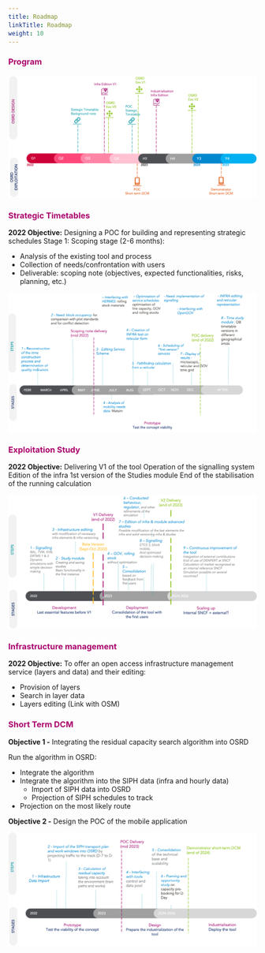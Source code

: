 ```yaml
---
title: Roadmap
linkTitle: Roadmap
weight: 10
---
```


<font color=#aa026d>

### Program

</font>

![Roadmap](../roadmap_prog_en.png)

<font color=#aa026d>

### Strategic Timetables

</font>

**2022 Objective:** Designing a POC for building and representing strategic schedules
Stage 1: Scoping stage (2-6 months):

- Analysis of the existing tool and process
- Collection of needs/confrontation with users
- Deliverable: scoping note (objectives, expected functionalities, risks, planning, etc.)

![Roadmap](../roadmap_hs_en.png)

<font color=#aa026d>

### Exploitation Study

</font>

**2022 Objective:** Delivering V1 of the tool
Operation of the signalling system
Edition of the infra
1st version of the Studies module
End of the stabilisation of the running calculation

![Roadmap](../roadmap_eex_en.png)

<font color=#aa026d>

### Infrastructure management

</font>

**2022 Objective:** To offer an open access infrastructure management service (layers and data) and their editing:

- Provision of layers
- Search in layer data
- Layers editing
  (Link with OSM)

<font color=#aa026d>

### Short Term DCM

</font>

**Objective 1 -** Integrating the residual capacity search algorithm into OSRD

Run the algorithm in OSRD:

- Integrate the algorithm
- Integrate the algorithm into the SIPH data (infra and hourly data)
  - Import of SIPH data into OSRD
  - Projection of SIPH schedules to track
- Projection on the most likely route

**Objective 2 -** Design the POC of the mobile application

![Roadmap](../roadmap_sdm_en.png)
